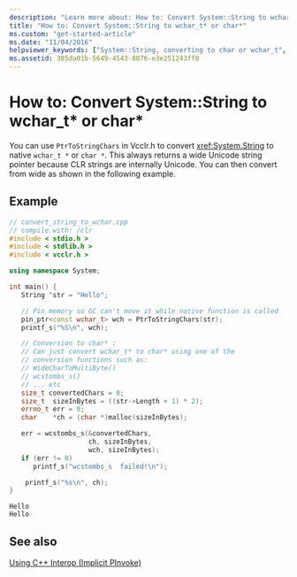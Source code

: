 ```yaml
---
description: "Learn more about: How to: Convert System::String to wchar_t* or char*"
title: "How to: Convert System::String to wchar_t* or char*"
ms.custom: "get-started-article"
ms.date: "11/04/2016"
helpviewer_keywords: ["System::String, converting to char or wchar_t", "PtrToStringChars method", "System::String", "wchart type, converting System::String", "char data type, converting System::String to"]
ms.assetid: 385da01b-5649-4543-8076-e3e251243ff0
---
```

# How to: Convert System::String to wchar_t* or char*

You can use `PtrToStringChars` in Vcclr.h to convert <xref:System.String> to native `wchar_t *` or `char *`.  This always returns a wide Unicode string pointer because CLR strings are internally Unicode. You can then convert from wide as shown in the following example.

## Example

```cpp
// convert_string_to_wchar.cpp
// compile with: /clr
#include < stdio.h >
#include < stdlib.h >
#include < vcclr.h >

using namespace System;

int main() {
   String ^str = "Hello";

   // Pin memory so GC can't move it while native function is called
   pin_ptr<const wchar_t> wch = PtrToStringChars(str);
   printf_s("%S\n", wch);

   // Conversion to char* :
   // Can just convert wchar_t* to char* using one of the
   // conversion functions such as:
   // WideCharToMultiByte()
   // wcstombs_s()
   // ... etc
   size_t convertedChars = 0;
   size_t  sizeInBytes = ((str->Length + 1) * 2);
   errno_t err = 0;
   char    *ch = (char *)malloc(sizeInBytes);

   err = wcstombs_s(&convertedChars,
                    ch, sizeInBytes,
                    wch, sizeInBytes);
   if (err != 0)
      printf_s("wcstombs_s  failed!\n");

    printf_s("%s\n", ch);
}
```

```Output
Hello
Hello
```

## See also

[Using C++ Interop (Implicit PInvoke)](../dotnet/using-cpp-interop-implicit-pinvoke.md)
